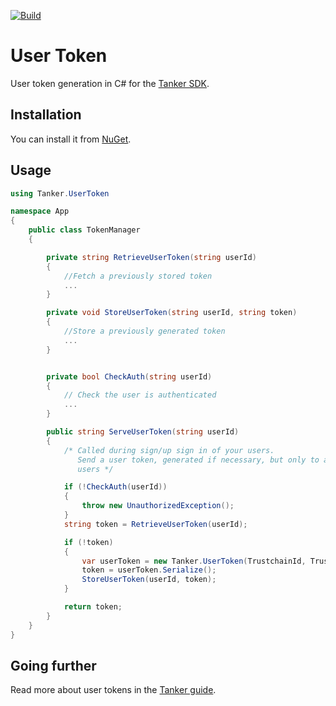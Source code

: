 [![Build](https://img.shields.io/travis/TankerHQ/user-token-cs/master.svg)](https://travis-ci.org/TankerHQ/user-token-cs)

# User Token

User token generation in C# for the [Tanker SDK](https://tanker.io/docs/latest).


## Installation

You can install it from [NuGet](https://www.nuget.org/packages/Tanker.UserToken).

## Usage

```csharp
using Tanker.UserToken

namespace App
{
    public class TokenManager
    {

        private string RetrieveUserToken(string userId)
        {
            //Fetch a previously stored token
            ...
        }

        private void StoreUserToken(string userId, string token)
        {
            //Store a previously generated token
            ...
        }


        private bool CheckAuth(string userId)
        {
            // Check the user is authenticated
            ...
        }

        public string ServeUserToken(string userId)
        {
            /* Called during sign/up sign in of your users.
               Send a user token, generated if necessary, but only to authenticated
               users */

            if (!CheckAuth(userId))
            {
                throw new UnauthorizedException();
            }
            string token = RetrieveUserToken(userId);

            if (!token)
            {
                var userToken = new Tanker.UserToken(TrustchainId, TrustchainPrivateKey, userId);
                token = userToken.Serialize();
                StoreUserToken(userId, token);
            }

            return token;
        }
    }
}
```


## Going further

Read more about user tokens in the [Tanker guide](https://tanker.io/docs/latest/guide/server).
